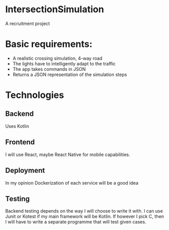 # IntersectionSimulation
A recruitment project

# Basic requirements:
  - A realistic crossing simulation, 4-way road
  - The lights have to intelligently adapt to the traffic
  - The app takes commands in JSON
  - Returns a JSON representation of the simulation steps 

# Technologies

## Backend

Uses Kotlin 

## Frontend

I will use React, maybe React Native for mobile capabilities.

## Deployment

In my opinion Dockerization of each service will be a good idea

## Testing

Backend testing depends on the way I will choose to write it with. I can use Junit or Kotest if my main framework will be Kotlin. If however I pick C, then I will have to write a separate programme that will test given cases. 